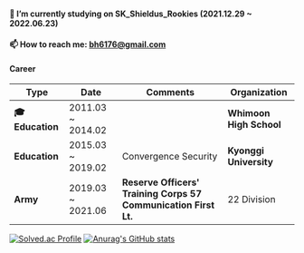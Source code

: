 #### 🔭 I’m currently studying on SK_Shieldus_Rookies (2021.12.29 ~ 2022.06.23)
#### 📫 How to reach me: bh6176@gmail.com
#### Career
| **Type**      | **Date**              | **Comments**                                                   | **Organization**        |
|-----------|-------------------|-------------------------------------------------------------|---------------------|
| **🎓Education** | 2011.03 ~ 2014.02 |                                                             | **Whimoon High School**|
| **Education** | 2015.03 ~ 2019.02 | Convergence Security                                        | **Kyonggi University**  |
| **Army**      | 2019.03 ~ 2021.06 | **Reserve Officers' Training Corps 57 Communication First Lt.** | 22 Division         |


[![Solved.ac Profile](http://mazassumnida.wtf/api/v2/generate_badge?boj=bh6176)](https://solved.ac/bh6176/)
[![Anurag's GitHub stats](https://github-readme-stats.vercel.app/api?username=KimBaekHyun)](https://github.com/KimBaekHyun/github-readme-stats)




<!--
**KimBaekHyun/KimBaekHyun** is a ✨ _special_ ✨ repository because its `README.md` (this file) appears on your GitHub profile.

Here are some ideas to get you started:

- 🔭 I’m currently working on ...
- 🌱 I’m currently learning ...
- 👯 I’m looking to collaborate on ...
- 🤔 I’m looking for help with ...
- 💬 Ask me about ...
- 📫 How to reach me: ...
- 😄 Pronouns: ...
- ⚡ Fun fact: ...
-->
